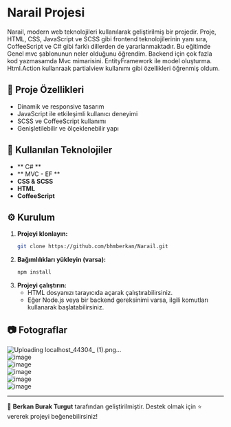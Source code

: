# Narail Projesi

Narail, modern web teknolojileri kullanılarak geliştirilmiş bir projedir. Proje, HTML, CSS, JavaScript ve SCSS gibi frontend teknolojilerinin yanı sıra, CoffeeScript ve C# gibi farklı dillerden de yararlanmaktadır.
Bu eğitimde Genel mvc şablonunun neler olduğunu öğrendim. Backend için çok fazla kod yazmasamda Mvc mimarisini. EntityFramework ile model oluşturma. Html.Action kullanraak partialview kullanımı gibi özellikleri öğrenmiş oldum.
## 📌 Proje Özellikleri

- Dinamik ve responsive tasarım
- JavaScript ile etkileşimli kullanıcı deneyimi
- SCSS ve CoffeeScript kullanımı
- Genişletilebilir ve ölçeklenebilir yapı

## 🚀 Kullanılan Teknolojiler

- ** C# **
- ** MVC - EF ** 
- **CSS & SCSS**
- **HTML** 
- **CoffeeScript**
  

## ⚙️ Kurulum

1. **Projeyi klonlayın:**
   ```sh
   git clone https://github.com/bhmberkan/Narail.git
   ```
2. **Bağımlılıkları yükleyin (varsa):**
   ```sh
   npm install
   ```
3. **Projeyi çalıştırın:**
   - HTML dosyanızı tarayıcıda açarak çalıştırabilirsiniz.
   - Eğer Node.js veya bir backend gereksinimi varsa, ilgili komutları kullanarak başlatabilirsiniz.

## 📷 Fotograflar


![Uploading localhost_44304_ (1).png…]()
<br>
![image](https://github.com/user-attachments/assets/f566cc26-0de8-4586-9f5d-d37a7be70bf6)
<br>
![image](https://github.com/user-attachments/assets/6020c050-6d71-4407-ad6d-21f255fa84a1)
<br>
![image](https://github.com/user-attachments/assets/4d5b7cf9-4e33-4e15-91b5-54467bd2c7d1)
<br>
![image](https://github.com/user-attachments/assets/20e52a40-6a2a-42b5-8290-c297f44779a0)
<br>
![image](https://github.com/user-attachments/assets/f8c1f4b6-b4e4-4859-afdc-e7aaa4893310)
<br>


---

📌 **Berkan Burak Turgut** tarafından geliştirilmiştir. Destek olmak için ⭐ vererek projeyi beğenebilirsiniz!

